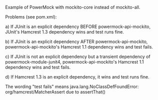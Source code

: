 Example of PowerMock with mockito-core instead of mockito-all.

Problems (see pom.xml):

a) If JUnit is an explicit dependency BEFORE powermock-api-mockito,
   JUnit's Hamcrest 1.3 dependency wins and test runs fine.

b) If JUnit is an explicit dependency AFTER powermock-api-mockito,
   powermock-api-mockito's Hamcrest 1.1 dependency wins and test fails.

c) If JUnit is not an explicit dependency but a transient dependency of powermock-module-junit4,
   powermock-api-mockito's Hamcrest 1.1 dependency wins and test fails.

d) If Hamcrest 1.3 is an explicit dependency,
   it wins and test runs fine.

The wording "test fails" means java.lang.NoClassDefFoundError: org/hamcrest/MatcherAssert due to assertThat()
